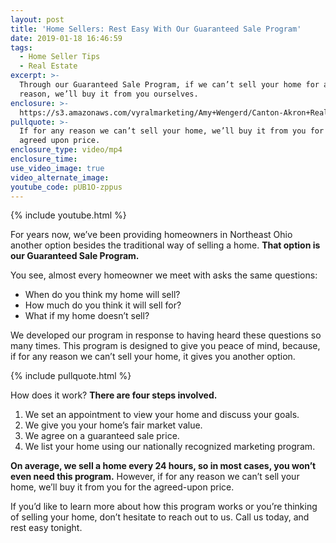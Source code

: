 ```yaml
---
layout: post
title: 'Home Sellers: Rest Easy With Our Guaranteed Sale Program'
date: 2019-01-18 16:46:59
tags:
  - Home Seller Tips
  - Real Estate
excerpt: >-
  Through our Guaranteed Sale Program, if we can’t sell your home for any
  reason, we’ll buy it from you ourselves.
enclosure: >-
  https://s3.amazonaws.com/vyralmarketing/Amy+Wengerd/Canton-Akron+Real+Estate+Agent-+How+Our+Guaranteed+Sale+Program+Works.mp4
pullquote: >-
  If for any reason we can’t sell your home, we’ll buy it from you for the
  agreed upon price.
enclosure_type: video/mp4
enclosure_time:
use_video_image: true
video_alternate_image:
youtube_code: pUB1O-zppus
---
```


{% include youtube.html %}

For years now, we’ve been providing homeowners in Northeast Ohio another option besides the traditional way of selling a home. **That option is our Guaranteed Sale Program.**

You see, almost every homeowner we meet with asks the same questions:

* When do you think my home will sell?
* How much do you think it will sell for?
* What if my home doesn’t sell?

We developed our program in response to having heard these questions so many times. This program is designed to give you peace of mind, because, if for any reason we can’t sell your home, it gives you another option.

{% include pullquote.html %}

How does it work? **There are four steps involved.**

1. We set an appointment to view your home and discuss your goals.
2. We give you your home’s fair market value.
3. We agree on a guaranteed sale price.
4. We list your home using our nationally recognized marketing program.

**On average, we sell a home every 24 hours, so in most cases, you won’t even need this program.** However, if for any reason we can’t sell your home, we’ll buy it from you for the agreed-upon price.

If you’d like to learn more about how this program works or you’re thinking of selling your home, don’t hesitate to reach out to us. Call us today, and rest easy tonight.
